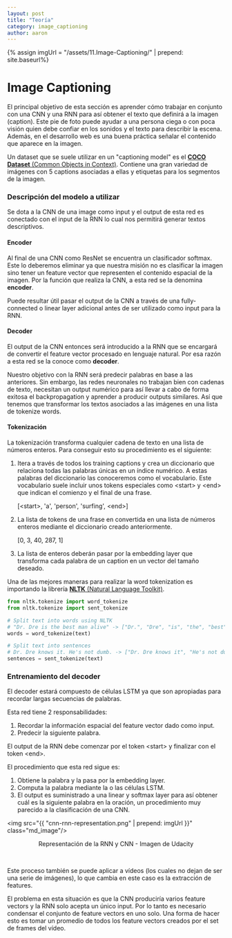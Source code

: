 ```yaml
---
layout: post
title: "Teoría"
category: image_captioning
author: aaron
---
```


{% assign imgUrl = "/assets/11.Image-Captioning/" | prepend: site.baseurl%}

# Image Captioning

El principal objetivo de esta sección es aprender cómo trabajar en conjunto con una CNN y una RNN para así obtener el texto que definirá a la imagen (caption). Este pie de foto puede ayudar a una persona ciega o con poca visión quien debe confiar en los sonidos y el texto para describir la escena. Además, en el desarrollo web es una buena práctica señalar el contenido que aparece en la imagen.

Un dataset que se suele utilizar en un "captioning model" es el <a href="http://cocodataset.org/#explore">**COCO Dataset** (Common Objects in Context)</a>. Contiene una gran variedad de imágenes con 5 captions asociadas a ellas y etiquetas para los segmentos de la imagen.

### Descripción del modelo a utilizar

Se dota a la CNN de una image como input y el output de esta red es conectado con el input de la RNN lo cual nos permitirá generar textos descriptivos.

#### Encoder

Al final de una CNN como ResNet se encuentra un clasificador softmax. Este lo deberemos eliminar ya que nuestra misión no es clasificar la imagen sino tener un feature vector que representen el contenido espacial de la imagen. Por la función que realiza la CNN, a esta red se la denomina **encoder**.

Puede resultar útil pasar el output de la CNN a través de una fully-connected o linear layer adicional antes de ser utilizado como input para la RNN.

#### Decoder

El output de la CNN entonces será introducido a la RNN que se encargará de convertir el feature vector procesado en lenguaje natural. Por esa razón a esta red se la conoce como **decoder**.

Nuestro objetivo con la RNN será predecir palabras en base a las anteriores. Sin embargo, las redes neuronales no trabajan bien con cadenas de texto, necesitan un output numérico para así llevar a cabo de forma exitosa el backpropagation y aprender a producir outputs similares. Así que tenemos que transformar los textos asociados a las imágenes en una lista de tokenize words.

#### Tokenización

La tokenización transforma cualquier cadena de texto en una lista de números enteros. Para conseguir esto su procedimiento es el siguiente:

1. Itera a través de todos los training captions y crea un diccionario que relaciona todas las palabras únicas en un índice numérico. A estas palabras del diccionario las conoceremos como  el vocabulario. Este vocabulario suele incluir unos tokens especiales como \<start> y \<end> que indican el comienzo y el final de una frase.

   [\<start>, 'a', 'person', 'surfing', \<end>]

2. La lista de tokens de una frase en convertida en una lista de números enteros mediante el diccionario creado anteriormente.

   [0, 3, 40, 287, 1]

3. La lista de enteros deberán pasar por la embedding layer que transforma cada palabra de un caption en un vector del tamaño deseado.

Una de las mejores maneras para realizar la word tokenization es importando la librería <a href="http://www.nltk.org/api/nltk.tokenize.html" target="_blank">**NLTK** (Natural Language Toolkit)</a>.

```python
from nltk.tokenize import word_tokenize
from nltk.tokenize import sent_tokenize

# Split text into words using NLTK
# "Dr. Dre is the best man alive" -> ["Dr.", "Dre", "is", "the", "best", "man", "alive"]
words = word_tokenize(text)

# Split text into sentences
# Dr. Dre knows it. He's not dumb. -> ["Dr. Dre knows it", "He's not dumb."]
sentences = sent_tokenize(text)

```

### Entrenamiento del decoder

El decoder estará compuesto de células LSTM ya que son apropiadas para recordar largas secuencias de palabras.

Esta red tiene 2 responsabilidades:

1. Recordar la información espacial del feature vector dado como input.
2. Predecir la siguiente palabra.

El output de la RNN debe comenzar por el token \<start> y finalizar con el token \<end>.

El procedimiento que esta red sigue es:

1. Obtiene la palabra y la pasa por la embedding layer.
2. Computa la palabra mediante la o las células LSTM.
3. El output es suministrado a una linear y softmax layer para así obtener cuál es la siguiente palabra en la oración, un procedimiento muy parecido a la clasificación de una CNN.

<img src="{{ "cnn-rnn-representation.png" | prepend: imgUrl }}" class="md_image"/>

<p style="text-align:center">Representación de la RNN y CNN - Imagen de Udacity</p>

<br/>

Este proceso también se puede aplicar a vídeos (los cuales no dejan de ser una serie de imágenes), lo que cambia en este caso es la extracción de features.

El problema en esta situación es que la CNN produciría varios feature vectors y la RNN solo acepta un único input. Por lo tanto es necesario condensar el conjunto de feature vectors en uno solo. Una forma de hacer esto es tomar un promedio de todos los feature vectors creados por el set de frames del vídeo.